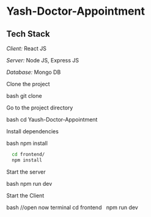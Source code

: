# Yash-Doctor-Appointment


## Tech Stack

*Client:* React JS

*Server:* Node JS, Express JS

*Database:* Mongo DB

Clone the project

bash
  git clone 


Go to the project directory

bash
  cd Yaush-Doctor-Appointment


Install dependencies

bash
  npm install


```bash
  cd frontend/
  npm install
```

Start the server

bash
  npm run dev

Start the Client

bash
  //open now terminal
  cd frontend
  npm run dev
```
